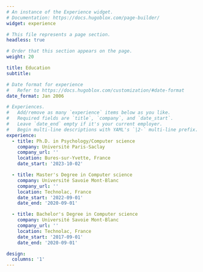 ```yaml
---
# An instance of the Experience widget.
# Documentation: https://docs.hugoblox.com/page-builder/
widget: experience

# This file represents a page section.
headless: true

# Order that this section appears on the page.
weight: 20

title: Education
subtitle:

# Date format for experience
#   Refer to https://docs.hugoblox.com/customization/#date-format
date_format: Jan 2006

# Experiences.
#   Add/remove as many `experience` items below as you like.
#   Required fields are `title`, `company`, and `date_start`.
#   Leave `date_end` empty if it's your current employer.
#   Begin multi-line descriptions with YAML's `|2-` multi-line prefix.
experience:
  - title: Ph.D. in Psychology/Computer science
    company: Université Paris-Saclay
    company_url: ''
    location: Bures-sur-Yvette, France
    date_start: '2023-10-02'

  - title: Master's Degree in Computer science
    company: Université Savoie Mont-Blanc
    company_url: ''
    location: Technolac, France
    date_start: '2022-09-01'
    date_end: '2020-09-01'

  - title: Bachelor's Degree in Computer science
    company: Université Savoie Mont-Blanc
    company_url: ''
    location: Technolac, France
    date_start: '2017-09-01'
    date_end: '2020-09-01'

design:
  columns: '1'
---
```

